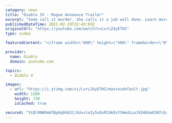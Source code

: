 ```yaml
---
category: news
title: "Diablo IV - Rogue Announce Trailer"
excerpt: "Some call it murder. She calls it a job well done. Learn more at Diablo4.com The Rogue is the newest addition to the Diablo IV campfire, combining range and ..."
publishedDateTime: 2021-02-19T22:43:03Z
originalUrl: "https://youtube.com/watch?v=LvrLZ4yETHI"
type: video

featuredContent: "<iframe width=\"800\" height=\"500\" frameborder=\"0\" src=\"https://www.youtube.com/embed/LvrLZ4yETHI\" allow=\"accelerometer; autoplay; encrypted-media; gyroscope; picture-in-picture\" allowfullscreen></iframe>"

provider:
  name: Diablo
  domain: youtube.com

topics:
  - Diablo 4

images:
  - url: "https://i.ytimg.com/vi/LvrLZ4yETHI/maxresdefault.jpg"
    width: 1280
    height: 720
    isCached: true

secured: "ViQl9NW9m6fBp6q9h62C/kUvvlaIy5xQxRCAkRsYtWediLeJ92HEAaE5Nfcby6PKQkpOXCk42YARPBgnfa7gF/ZGMeNmQ/BzSVxIMv6K8pZWxth2BMcNEbmb2Sk4I+DHGCzQDy0+xMdvKYxA3yMHUG8kr2UP73Z5TtJTulKXsiIdsYF4xb57A5RAqRLL6KEkBGl2lnUJ/KUPaqPaci0wF9BBFjMbPhdMsGBx++4pnxYKAt/4LifKwd7eM8KlQdoC8qVN0Q1Ll4nqty1Ap6Hloy9ZaJnX2hMgkwaUXk99byMgAIQMXNn8LGNigGWgBTrK8DnifiSdFZ3e3FZy18cTW2P/fGdtP8WXF7QTuGJKhzaDFPFjl9bfP8Z/TkMzwT3lmj4ocCvecME+QGTMJXtswHXkc0gW30avXlN9wrbmllr9Gq3gE9Ra2XndDR8Ir1Ph;JMHJhijd1HL7brH/n5DRxA=="
---
```


